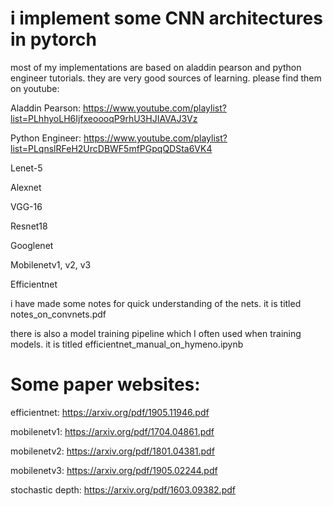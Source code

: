 # i implement some CNN architectures in pytorch

most of my implementations are based on aladdin pearson and python engineer tutorials. they are very good sources of learning. please find them on youtube:

Aladdin Pearson: https://www.youtube.com/playlist?list=PLhhyoLH6IjfxeoooqP9rhU3HJIAVAJ3Vz

Python Engineer:  https://www.youtube.com/playlist?list=PLqnslRFeH2UrcDBWF5mfPGpqQDSta6VK4

Lenet-5

Alexnet

VGG-16 

Resnet18

Googlenet

Mobilenetv1, v2, v3

Efficientnet

i have made some notes for quick understanding of the nets. it is titled notes_on_convnets.pdf

there is also a model training pipeline which I often used when training models. it is titled efficientnet_manual_on_hymeno.ipynb

# Some paper websites:

efficientnet: https://arxiv.org/pdf/1905.11946.pdf

mobilenetv1: https://arxiv.org/pdf/1704.04861.pdf

mobilenetv2: https://arxiv.org/pdf/1801.04381.pdf

mobilenetv3: https://arxiv.org/pdf/1905.02244.pdf

stochastic depth: https://arxiv.org/pdf/1603.09382.pdf
